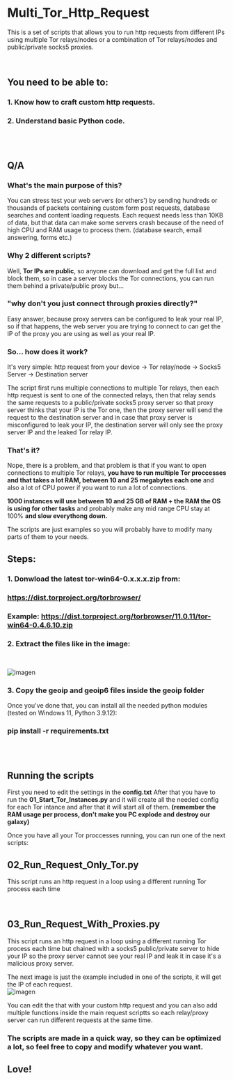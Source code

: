 # Multi_Tor_Http_Request

This is a set of scripts that allows you to run http requests from different IPs using multiple Tor relays/nodes or a combination of Tor relays/nodes and public/private socks5 proxies.

<br />

## You need to be able to:

### 1. Know how to craft custom http requests.
### 2. Understand basic Python code.

<br />
<br />

## Q/A

### What's the main purpose of this?

You can stress test your web servers (or others') by sending hundreds or thousands of packets containing custom form post requests, database searches and content loading requests.
Each request needs less than 10KB of data, but that data can make some servers crash because of the need of high CPU and RAM usage to process them.
(database search, email answering, forms etc.)



### Why 2 different scripts?

Well, **Tor IPs are public**, so anyone can download and get the full list and block them, so in case a server blocks the Tor connections,
you can run them behind a private/public proxy but... 

### "why don't you just connect through proxies directly?"

Easy answer, because proxy servers can be configured to leak your real IP, so if that happens, the web server you are trying to connect to can get the IP
of the proxy you are using as well as your real IP.

### So... how does it work?

It's very simple:
http request from your device -> Tor relay/node -> Socks5 Server -> Destination server

The script first runs multiple connections to multiple Tor relays, then each http request is sent to one of the connected relays,
then that relay sends the same requests to a public/private socks5 proxy server so that proxy server thinks that your IP is the Tor one,
then the proxy server will send the request to the destination server and in case that proxy server is misconfigured to leak your IP,
the destination server will only see the proxy server IP and the leaked Tor relay IP.


### That's it?
Nope, there is a problem, and that problem is that if you want to open connections to multiple Tor relays, **you have to run multiple Tor proccesses
and that takes a lot RAM, between 10 and 25 megabytes each one** and also a lot of CPU power if you want to run a lot of connections.

**1000 instances will use between 10 and 25 GB of RAM + the RAM the OS is using for other tasks** and probably make any mid range CPU stay at 100% **and slow
everythong down.**

The scripts are just examples so you will probably have to modify many parts of them to your needs.

## Steps:

### 1.  Donwload the latest tor-win64-0.x.x.x.zip from:
###     https://dist.torproject.org/torbrowser/
###     Example: https://dist.torproject.org/torbrowser/11.0.11/tor-win64-0.4.6.10.zip

### 2.	Extract the files like in the image:
<br />

![imagen](https://user-images.githubusercontent.com/1978099/169203804-2f36b0fe-7c73-4bdb-844d-f48e4c5c2eb8.png)

### 3.  Copy the geoip and geoip6 files inside the geoip folder

 Once you've done that, you can install all the needed python modules (tested on Windows 11, Python 3.9.12):

### pip install -r requirements.txt

<br />
<br />

## Running the scripts

First you need to edit the settings in the **config.txt**
After that you have to run the **01_Start_Tor_Instances.py** and it will create all the needed config for each Tor intance
and after that it will start all of them. **(remember the RAM usage per process, don't make you PC explode and destroy our galaxy)**

Once you have all your Tor proccesses running, you can run one of the next scripts:

## 02_Run_Request_Only_Tor.py
This script runs an http request in a loop using a different running Tor process each time

<br />

## 03_Run_Request_With_Proxies.py
This script runs an http request in a loop using a different running Tor process each time but chained with a socks5 public/private server to hide your IP
so the proxy server cannot see your real IP and leak it in case it's a malicious proxy server.




The next image is just the example included in one of the scripts, it will get the IP of each request.
<br />
![imagen](https://user-images.githubusercontent.com/1978099/169211489-e7b95b3a-ddb0-44b4-9688-298d4510dd70.png)


You can edit the that with your custom http request and you can also add multiple functions inside the main request scriptts so each relay/proxy server
can run different requests at the same time.


### The scripts are made in a quick way, so they can be optimized a lot, so feel free to copy and modify whatever you want.

## Love!

